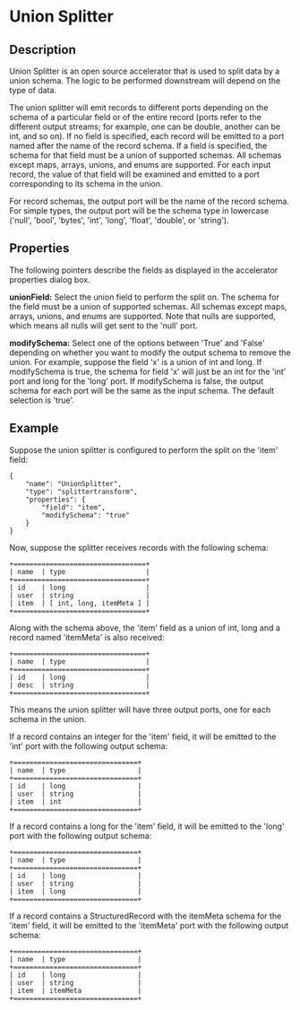 # Union Splitter


Description
-----------
Union Splitter is an open source accelerator that is used to split data by a union schema. The logic to be performed downstream will depend on the type of data.

The union splitter will emit records to different ports depending on the schema of a particular field or of the entire record (ports refer to the different output streams; for example, one can be double, another can be int, and so on). If no field is specified, each record will be emitted to a port named after the name of the record schema. If a field is specified, the schema for that field must be a union of supported schemas. All schemas except maps, arrays, unions, and enums are supported. For each input record, the value of that field will be examined and emitted to a port corresponding to its schema in the union.

For record schemas, the output port will be the name of the record schema. For simple types, the output port will
be the schema type in lowercase ('null', 'bool', 'bytes', 'int', 'long', 'float', 'double', or 'string').


Properties
----------

The following pointers describe the fields as displayed in the accelerator properties dialog box.

**unionField:** Select the union field to perform the split on. The schema for the field must be a union of supported schemas.
All schemas except maps, arrays, unions, and enums are supported. Note that nulls are supported, which means all nulls will get sent to the 'null' port.

**modifySchema:** Select one of the options between 'True' and 'False' depending on whether you want to modify the output schema to remove the union. For example, suppose the field 'x' is a union of int and long. If modifySchema is true, the schema for field 'x' will just be an int for the 'int' port and long for the 'long' port. If modifySchema is false, the output schema for each port
will be the same as the input schema. The default selection is 'true'.


Example
-------
Suppose the union splitter is configured to perform the split on the 'item' field:

    {
        "name": "UnionSplitter",
        "type": "splittertransform",
        "properties": {
            "field": "item",
            "modifySchema": "true"
        }
    }


Now, suppose the splitter receives records with the following schema:

    +=================================+
    | name  | type                    |
    +=================================+
    | id    | long                    |
    | user  | string                  |
    | item  | [ int, long, itemMeta ] |
    +=================================+

Along with the schema above, the 'item' field as a union of int, long and a record named 'itemMeta' is also received:

    +=================================+
    | name  | type                    |
    +=================================+
    | id    | long                    |
    | desc  | string                  |
    +=================================+

This means the union splitter will have three output ports, one for each schema in the union.

If a record contains an integer for the 'item' field, it will be emitted to the 'int' port with the following output schema:

    +===============================+
    | name  | type                  |
    +===============================+
    | id    | long                  |
    | user  | string                |
    | item  | int                   |
    +===============================+

If a record contains a long for the 'item' field, it will be emitted to the 'long' port with the following output schema:

    +===============================+
    | name  | type                  |
    +===============================+
    | id    | long                  |
    | user  | string                |
    | item  | long                  |
    +===============================+

If a record contains a StructuredRecord with the itemMeta schema for the 'item' field, it will be emitted to the 'itemMeta' port with the following output schema:

    +===============================+
    | name  | type                  |
    +===============================+
    | id    | long                  |
    | user  | string                |
    | item  | itemMeta              |
    +===============================+
